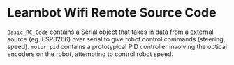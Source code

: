 # Learnbot Wifi Remote Source Code
`Basic_RC_Code` contains a Serial object that takes in data from a external source (eg. ESP8266) over serial to give robot control commands (steering, speed).
`motor_pid` contains a prototypical PID controller involving the optical encoders on the robot, attempting to control robot speed.
